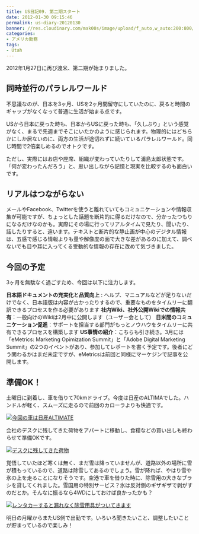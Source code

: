 ```yaml
---
title: US日記09. 第二期スタート
date: 2012-01-30 09:15:46
permalink: us-diary-20120130
banner: //res.cloudinary.com/mak00s/image/upload/f_auto,w_auto:200:800/v1510986096/2012-us-japan.png
categories:
- アメリカ勤務
tags:
- Utah
---
```

2012年1月27日に再び渡米、第二期が始まりました。

## 同時並行のパラレルワールド
不思議なのが、日本を3ヶ月、USを2ヶ月間留守にしていたのに、戻ると時間のギャップがなくなって普通に生活が始まる点です。

USから日本に戻った時も、日本からUSに戻った時も、「久しぶり」という感覚がなく、まるで先週までそこにいたかのように感じられます。物理的にはどちらかにしか居ないのに、両方の生活が途切れずに続いているパラレルワールド。同じ時間で2倍楽しめるのでオトクです。

ただし、実際にはお店や座席、組織が変わっていたりして浦島太郎状態です。「何が変わったんだろう」と、思い出しながら記憶と現実を比較するのも面白いです。

## リアルはつながらない
メールやFacebook、Twitterを使うと離れていてもコミュニケーションや情報収集が可能ですが、ちょっとした話題を断片的に得るだけなので、分かったつもりになるだけなのかも。実際にその場に行ってリアルタイムで見たり、聞いたり、話したりすると、違います。テキストと断片的な静止画が中心のデジタル情報は、五感で感じる情報よりも量や解像度の面で大きな差があるのに加えて、調べないでも目や耳に入ってくる受動的な情報の存在に改めて気づきました。

## 今回の予定
3ヶ月を無駄なく過ごすため、今回は以下に注力します。

**日本語ドキュメントの充実化と品質向上** : ヘルプ、マニュアルなどが足りないだけでなく、日本語版は内容が古かったりするので、重要なものをタイムリーに翻訳できるプロセスを作る必要があります
**社内Wiki、社外公開Wikiでの情報共有**：一般向けのWikiは2月中に公開します（ユーザー会として）
**日米間のコミュニケーション促進**：サポートを担当する部門がもっとノウハウをタイムリーに共有できるプロセスを構築します
**US事情の紹介**：こちらも引き続き。3月には「eMetrics: Marketing Opimization Summit」と「Adobe Digital Marketing Summit」の2つのイベントがあり、参加してレポートを書く予定です。後者にどう関わるかはまだ未定ですが、eMetricsは前回と同様にマーケジンで記事を公開します。

## 準備OK！
土曜日に到着し、車を借りて70kmドライブ。今度は日産のALTIMAでした。ハンドルが軽く、スムーズに走るので前回のカローラよりも快適です。

<a href="http://www.flickr.com/photos/27261559@N06/6785697659/"><img sizes="100vw" src="//res.cloudinary.com/mak00s/image/upload/f_auto,w_auto:200:800/v1510991492/2012-01-28-Nissan-Altima.jpg" alt="今回の車は日産ALTIMATE" /></a>

会社のデスクに残してきた荷物をアパートに移動し、食糧などの買い出しも終わらせて準備OKです。

<a href="http://www.flickr.com/photos/27261559@N06/6785693419/"><img sizes="100vw" src="//res.cloudinary.com/mak00s/image/upload/f_auto,w_auto:200:800/v1510998404/2012-01-28-Adobe-Cubicle.jpg" alt="デスクに残してきた荷物" /></a>

覚悟していたほど寒くは無く、まだ雪は降っていませんが、道路以外の場所に雪が積もっているので、道路は除雪してあるのでしょう。雪が降れば、やはり雪や氷の上を走ることになりそうです。空港で車を借りた時に、除雪用の大きなブラシを貸してくれました。雪国用の特別サービス？氷は反対側のギザギザで剥がすのだとか。そんなに振るなら4WDにしておけば良かったかも？

<a href="http://www.flickr.com/photos/27261559@N06/6785707799/"><img sizes="100vw" src="//res.cloudinary.com/mak00s/image/upload/f_auto,w_auto:200:800/v1510998385/2012-01-28-Hertz-Snow-Brush.jpg" alt="レンタカーすると漏れなく除雪用具がついてきます" /></a>

明日の月曜からまたUS側で出勤です。いろいろ聞きたいこと、調整したいことが貯まっているので楽しみ！